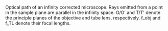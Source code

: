 Optical path of an infinity corrected microscope. Rays emitted from a point in the sample plane are parallel in the infinity space. O/O' and T/T' denote the principle planes of the objective and tube lens, respectively. f_obj and f_TL denote their focal lengths.
